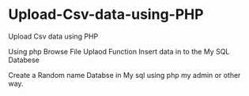 # Upload-Csv-data-using-PHP
Upload Csv data using PHP

Using php Browse File Uplaod Function Insert data in to the My SQL Databese

Create a Random name Databse in My sql using php my admin or other way.
